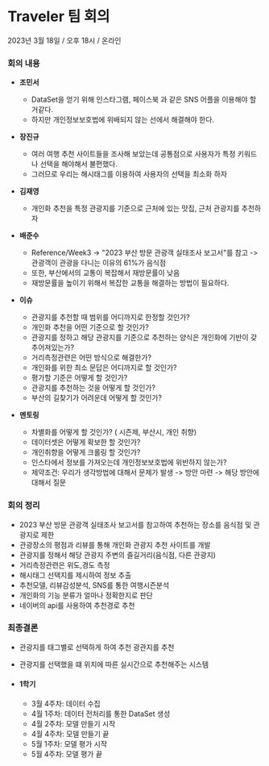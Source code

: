 # Traveler 팀 회의
2023년 3월 18일 / 오후 18시 / 온라인

### **회의 내용**
- **조민서**
  - DataSet을 얻기 위해 인스타그램, 페이스북 과 같은 SNS 어플을 이용해야 할 거같다.
  - 하지만 개인정보보호법에 위배되지 않는 선에서 해결해야 한다.
  
- **장진규**
  - 여러 여행 추천 사이트들을 조사해 보았는데 공통점으로 사용자가 특정 키워드나 선택을 해야해서 불편했다.
  - 그러므로 우리는 해시태그를 이용하여 사용자의 선택을 최소화 하자
    
- **김재영**
  - 개인화 추천을 특정 관광지를 기준으로 근처에 있는 맛집, 근처 관광지를 추천하자
  
- **배준수**
  - Reference/Week3 -> "2023 부산 방문 관광객 실태조사 보고서"를 참고 -> 관광객이 관광을 다니는 이유의 61%가 음식점
  - 또한, 부산에서의 교통이 복잡해서 재방문률이 낮음
  - 재방문률을 높이기 위해서 복잡한 교통을 해결하는 방법이 필요하다.

- **이슈**
  - 관광지를 추천할 때 범위를 어디까지로 한정할 것인가?
  - 개인화 추천을 어떤 기준으로 할 것인가?
  - 관광지를 정하고 해당 관광지를 기준으로 추천하는 양식은 개인화에 기반이 갖추어져있는가?
  - 거리측정관련은 어떤 방식으로 해결한가?
  - 개인화를 위한 최소 문답은 어디까지로 할 것인가?
  - 평가할 기준은 어떻게 할 것인가?
  - 관광지를 추천하는 것을 어떻게 할 것인가?
  - 부산의 길찾기가 어려운데 어떻게 할 것인가?
  
- **멘토링**
  - 차별화를 어떻게 할 것인가? ( 시즌제, 부산시, 개인 취향)
  - 데이터셋은 어떻게 확보한 할 것인가?  
  - 개인취향을 어떻게 크롤링 할 것인가?
  - 인스타에서 정보를 가져오는데 개인정보보호법에 위반하지 않는가?
  - 제약조건: 우리가 생각방법에 대해서 문제가 발생 -> 방안 마련 -> 해당 방안에 대해서 질문

### **회의 정리**
  - 2023 부산 방문 관광객 실태조사 보고서를 참고하여 추천하는 장소를 음식점 및 관광지로 제한
  - 관광장소의 평점과 리뷰를 통해 개인화 관광지 추천 사이트를 개발
  - 관광지를 정해서 해당 관광지 주변의 즐길거리(음식점, 다른 관광지)
  - 거리측정관련은 위도,경도 측정
  - 해시태그 선택지를 제시하여 정보 추출
  - 추천모델, 리뷰감성분석, SNS를 통한 여행시즌분석
  - 개인화의 기능 분류가 얼마나 정확한지로 판단
  - 네이버의 api를 사용하여 추천경로 추천

### **최종결론**
  - 관광지를 태그별로 선택하게 하여 추천 광관지를 추천
  - 관광지를 선택했을 떄 위치에 따른 실시간으로 추천해주는 시스템

  - #### 1학기 
    - 3월 4주차: 데이터 수집
    - 4월 1주차: 데이터 전처리를 통한 DataSet 생성
    - 4월 2주차: 모델 만들기 시작
    - 4월 4주차: 모델 만들기 끝
    - 5월 1주차: 모델 평가 시작
    - 5월 4주차: 모델 평가 끝

